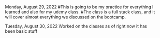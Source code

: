 Monday, August 29, 2022
#This is going to be my practice for everything I learned and also for my udemy class.
#The class is a full stack class, and it will cover almost everything we discussed on the bootcamp.


Tuesday, August 30, 2022
Worked on the classes as of right now it has been basic stuff